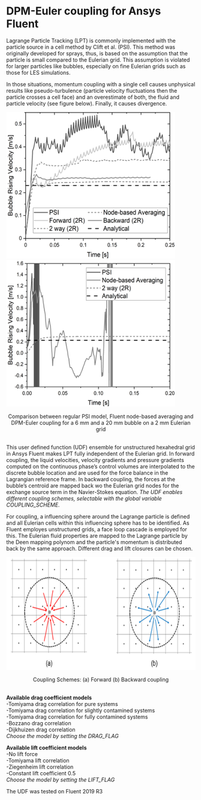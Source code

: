 # DPM-Euler coupling for Ansys Fluent

Lagrange Particle Tracking (LPT) is commonly implemented with the particle source in a cell method by Clift et al. (PSI). This method was originally developed for sprays, thus, is based on the assumption that the particle is small compared to the Eulerian grid. This assumption is violated for larger particles like bubbles, especially on fine Eulerian grids such as those for LES simulations.

In those situations, momentum coupling with a single cell causes unphysical results like pseudo-turbulence (particle velocity fluctuations then the particle crosses a cell face) and an overestimate of both, the fluid and particle velocity (see figure below). Finally, it causes divergence. 


<img src="Cmp_Mapping_6mmbubble_on2mmgrid.png" width="450" height="390"> <img src="Cmp_Mapping_20mmbubble_on2mmgrid.png" width="450" height="390"> 

 <p align="center"> Comparison between regular PSI model, Fluent node-based averaging and DPM-Euler coupling for a 6 mm and a 20 mm bubble on a 2 mm Eulerian grid </p>


<br>This user defined function (UDF) ensemble for unstructured hexahedral grid in Ansys Fluent makes LPT fully independent of the Eulerian grid. In forward coupling, the liquid velocities, velocity gradients and pressure gradients computed on the continuous phase’s control volumes are interpolated to the discrete bubble location and are used for the force balance in the Lagrangian reference frame. In backward coupling, the forces at the bubble’s centroid are mapped back wo the Eulerian grid nodes for the exchange source term in the Navier-Stokes equation. <i>The UDF enables different coupling schemes, selectable with the global variable COUPLING_SCHEME.</i> 

For coupling, a influencing sphere around the Lagrange particle is defined and all Eulerian cells within this influencing sphere has to be identified. As Fluent employes unstructured grids, a face loop cascade is employed for this. The Eulerian fluid properties are mapped to the Lagrange particle by the Deen mapping polynom and the particle's momentum is distributed back by the same approach. Different drag and lift closures can be chosen.

 <p align="center"><img src="Coupling_schemes.png" alt="Coupling Schemes" width="700" height="300"> </p>
<p align="center">Coupling Schemes: (a) Forward (b) Backward coupling </p>
 
<br><b>Available drag coefficient models</b>
<br>-Tomiyama drag correlation for pure systems
<br>-Tomiyama drag correlation for slightly contamined systems
<br>-Tomiyama drag correlation for fully contamined systems
<br>-Bozzano drag correlation
<br>-Dijkhuizen drag correlation
<br><i>Choose the model by setting the DRAG_FLAG</i>

<b>Available lift coefficient models</b>
<br>-No lift force
<br>-Tomiyama lift correlation
<br>-Ziegenheim lift correlation
<br>-Constant lift coefficient 0.5
<br><i>Choose the model by setting the LIFT_FLAG</i>

The UDF was tested on Fluent 2019 R3
